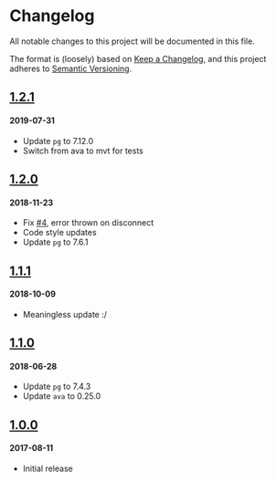 # Changelog
All notable changes to this project will be documented in this file.

The format is (loosely) based on [Keep a Changelog](https://keepachangelog.com/en/1.0.0/),
and this project adheres to [Semantic Versioning](https://semver.org/spec/v2.0.0.html).

## [1.2.1](https://github.com/doesdev/pg-ears/compare/1.2.0...1.2.1)
#### 2019-07-31
- Update `pg` to 7.12.0
- Switch from ava to mvt for tests

## [1.2.0](https://github.com/doesdev/pg-ears/compare/1.1.1...1.2.0)
#### 2018-11-23
- Fix [#4](https://github.com/doesdev/pg-ears/issues/4), error thrown on disconnect
- Code style updates
- Update `pg` to 7.6.1

## [1.1.1](https://github.com/doesdev/pg-ears/compare/1.1.0...1.1.1)
#### 2018-10-09
- Meaningless update :/

## [1.1.0](https://github.com/doesdev/pg-ears/compare/v1.0.0...1.1.0)
#### 2018-06-28
- Update `pg` to 7.4.3
- Update `ava` to 0.25.0

## [1.0.0](https://github.com/doesdev/pg-ears/releases/tag/v1.0.0)
#### 2017-08-11
- Initial release
